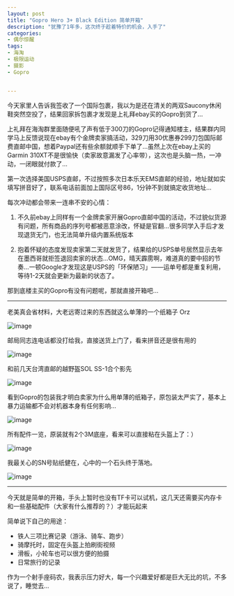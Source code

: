 ```yaml
---
layout: post
title: "Gopro Hero 3+ Black Edition 简单开箱"
description: "犹豫了1年多，这次终于趁着特价的机会，入手了"
categories:
- 偶尔惊醒
tags:
- 海淘
- 极限运动
- 摄影
- Gopro


---
```


今天家里人告诉我签收了一个国际包裹，我以为是还在清关的两双Saucony休闲鞋突然空投了，结果回家拆包裹才发现是上礼拜ebay买的Gopro到货了...

上礼拜在海淘群里面随便吼了声有低于300刀的Gopro记得通知楼主，结果群内同学马上反馈说现在ebay有个金牌卖家搞活动，329刀用30优惠券299刀包国际邮费直邮中国，想着Paypal还有些余额就顺手下单了...虽然上次在ebay上买的Garmin 310XT不是很愉快（卖家故意漏发了心率带），这次也是头脑一热，一冲动，一闭眼就付款了...

第一次选择美国USPS直邮，不过按照多次日本乐天EMS直邮的经验，地址就如实填写拼音好了，联系电话前面加上国际区号86，1分钟不到就搞定收货地址...

每次冲动都会带来一连串不安的心情：

1. 不久前ebay上同样有一个金牌卖家开展Gopro直邮中国的活动，不过貌似货源有问题，所有商品的序列号都被恶意涂改，怀疑是官翻...很多同学入手后才发现退货无门，也无法简单升级内置系统版本

2. 抱着怀疑的态度发现卖家第二天就发货了，结果给的USPS单号居然显示去年在墨西哥就拒签退回卖家的状态...OMG，晴天霹雳啊，难道真的要中招的节奏...一顿Google才发现这是USPS的「环保陋习」——运单号都是重复利用，等待1-2天就会更新为最新的状态了。

那到底楼主买的Gopro有没有问题呢，那就直接开箱吧...

----

老美真会省材料，大老远寄过来的东西就这么单薄的一个纸箱子 Orz

![image](http://gtms03.alicdn.com/tps/i3/TB1Xc1HFVXXXXb2XXXXdtLuIVXX-600-374.jpg)

邮局同志连电话都没打给我，直接送货上门了，看来拼音还是很有用的

![image](http://gtms02.alicdn.com/tps/i2/TB1tkSAFVXXXXbXXpXXzrfoIVXX-600-338.jpg)

和前几天台湾直邮的越野盔SOL SS-1合个影先

![image](http://gtms03.alicdn.com/tps/i3/TB12EWjFVXXXXc2XFXXS6roIVXX-600-343.jpg)

看到Gopro的包装我才明白卖家为什么用单薄的纸箱子，原包装太严实了，基本上暴力运输都不会对机器本身有任何影响...

![image](http://gtms02.alicdn.com/tps/i2/TB1tr9zFVXXXXaAXFXXzrfoIVXX-600-338.jpg)

所有配件一览，原装就有2个3M底座，看来可以直接粘在头盔上了：）

![image](http://gtms04.alicdn.com/tps/i4/TB1XUCxFVXXXXb_XFXXS6roIVXX-600-343.jpg)

我最关心的SN号贴纸健在，心中的一个石头终于落地。

![image](http://gtms01.alicdn.com/tps/i1/TB1pZ5EFVXXXXaZXpXXzrfoIVXX-600-338.jpg)

---

今天就是简单的开箱，手头上暂时也没有TF卡可以试机，这几天还需要买内存卡和一些基础配件（大家有什么推荐的？）才能玩起来

简单说下自己的用途：

* 铁人三项比赛记录（游泳、骑车、跑步）
* 骑摩托时，固定在头盔上拍刷街视频
* 滑板，小轮车也可以很方便的拍摄
* 日常旅行的记录

作为一个射手座码农，我表示压力好大，每一个兴趣爱好都是巨大无比的坑，不多说了，睡觉去...

